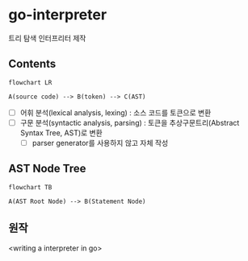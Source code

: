 # go-interpreter

트리 탐색 인터프리터 제작

## Contents

```mermaid
flowchart LR

A(source code) --> B(token) --> C(AST)

```

- [ ] 어휘 분석(lexical analysis, lexing) : 소스 코드를 토큰으로 변환
- [ ] 구문 분석(syntactic analysis, parsing) : 토큰을 추상구문트리(Abstract Syntax Tree, AST)로 변환
  - [ ] parser generator를 사용하지 않고 자체 작성

## AST Node Tree

```mermaid
flowchart TB

A(AST Root Node) --> B(Statement Node)

```

## 원작

\<writing a interpreter in go\>
